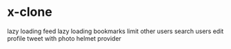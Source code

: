 # x-clone

lazy loading feed
lazy loading bookmarks 
limit other users
search users
edit profile
tweet with photo
helmet provider